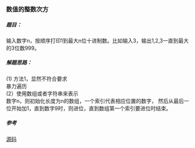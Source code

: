 ### 数值的整数次方

##### 题目：
输入数字n，按顺序打印1到最大n位十进制数。比如输入3，输出1,2,3一直到最大的3位数999。

##### 解题思路：
(1) 方法1，显然不符合要求
<br/>暴力遍历
<br/>(2）使用数组或者字符串来表示
<br/>数字n，则初始化长度为n的数组，一个索引代表相应位置的数字，
然后从最后一位开始加1，直到数字9时，则进位，直到数组第一个索引要进位时结束。
##### 参考
[源码](https://github.com/BillKalin/SwordOffer/blob/master/sourcecode/src/main/java/com/billkalin/sourcecode/question10/Main.java)